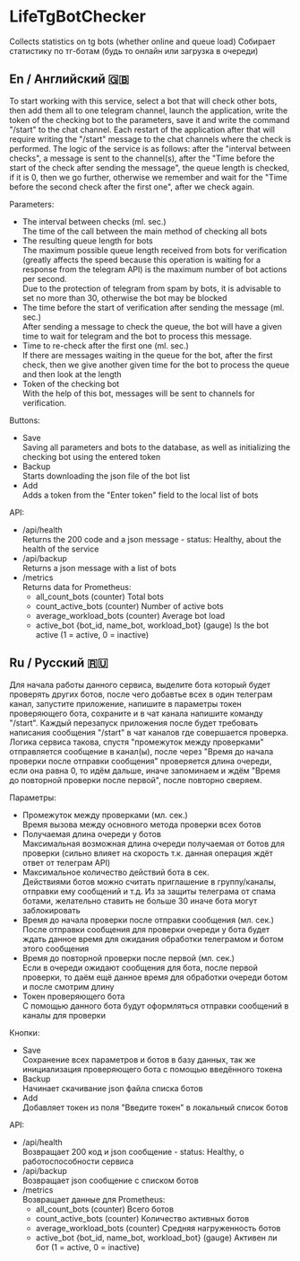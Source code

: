 # LifeTgBotChecker
Collects statistics on tg bots (whether online and queue load)
Собирает статистику по тг-ботам (будь то онлайн или загрузка в очереди)

## En / Английский 🇬🇧

To start working with this service, select a bot that will check other bots, then add them all to one telegram channel, launch the application, write the token of the checking bot to the parameters, save it and write the command "/start" to the chat channel. Each restart of the application after that will require writing the "/start" message to the chat channels where the check is performed. The logic of the service is as follows: after the "interval between checks", a message is sent to the channel(s), after the "Time before the start of the check after sending the message", the queue length is checked, if it is 0, then we go further, otherwise we remember and wait for the "Time before the second check after the first one", after we check again.

Parameters:
- The interval between checks (ml. sec.) <br>The time of the call between the main method of checking all bots
- The resulting queue length for bots <br>The maximum possible queue length received from bots for verification (greatly affects the speed because this operation is waiting for a response from the telegram API)
is the maximum number of bot actions per second. <br>Due to the protection of telegram from spam by bots, it is advisable to set no more than 30, otherwise the bot may be blocked
- The time before the start of verification after sending the message (ml. sec.) <br>After sending a message to check the queue, the bot will have a given time to wait for telegram and the bot to process this message.
- Time to re-check after the first one (ml. sec.) <br>If there are messages waiting in the queue for the bot, after the first check, then we give another given time for the bot to process the queue and then look at the length
- Token of the checking bot <br>With the help of this bot, messages will be sent to channels for verification.

Buttons:
- Save <br>Saving all parameters and bots to the database, as well as initializing the checking bot using the entered token
- Backup <br>Starts downloading the json file of the bot list
- Add <br>Adds a token from the "Enter token" field to the local list of bots

API:
- /api/health <br>Returns the 200 code and a json message - status: Healthy, about the health of the service
- /api/backup <br>Returns a json message with a list of bots
- /metrics <br>Returns data for Prometheus:
  - all_count_bots (counter) Total bots
  - count_active_bots (counter) Number of active bots
  - average_workload_bots (counter) Average bot load
  - active_bot {bot_id, name_bot, workload_bot} (gauge) Is the bot active (1 = active, 0 = inactive)

## Ru / Русский 🇷🇺

Для начала работы данного сервиса, выделите бота который будет проверять других ботов, после чего добавтье всех в один телеграм канал, запустите приложение, напишите в параметры токен проверяющего бота, сохраните и в чат канала напишите команду "/start". Каждый перезапуск приложения после будет требовать написания сообщения "/start" в чат каналов где совершается проверка. Логика сервиса такова, спустя "промежуток между проверками" отправляется сообщение в канал(ы), после через "Время до начала проверки после отправки сообщения" проверяется длина очереди, если она равна 0, то идём дальше, иначе запоминаем и ждём "Время до повторной проверки после первой", после повторно сверяем.

Параметры:
- Промежуток между проверками (мл. сек.) <br>Время вызова между основного метода проверки всех ботов
- Получаемая длина очереди у ботов <br>Максимальная возможная длина очереди получаемая от ботов для проверки (сильно влияет на скорость т.к. данная операция ждёт ответ от телеграм API)
- Максимальное количество действий бота в сек. <br>Действиями ботов можно считать приглашение в группу/каналы, отправки ему сообщений и т.д. Из за защиты телеграма от спама ботами, желательно ставить не больше 30 иначе бота могут заблокировать
- Время до начала проверки после отправки сообщения (мл. сек.) <br>После отправки сообщения для проверки очереди у бота будет ждать данное время для ожидания обработки телеграмом и ботом этого сообщения
- Время до повторной проверки после первой (мл. сек.) <br>Если в очереди ожидают сообщения для бота, после первой проверки, то даём ещё данное время для обработки очереди ботом и после смотрим длину
- Токен проверяющего бота <br>С помощью данного бота будут оформляться отправки сообщений в каналы для проверки

Кнопки:
- Save <br>Сохранение всех параметров и ботов в базу данных, так же инициализация проверяющего бота с помощью введённого токена
- Backup <br>Начинает скачивание json файла списка ботов
- Add <br>Добавляет токен из поля "Введите токен" в локальный список ботов

API:
- /api/health <br>Возвращает 200 код и json сообщение - status: Healthy, о работоспособности сервиса
- /api/backup <br>Возвращает json сообщение с списком ботов
- /metrics <br>Возвращает данные для Prometheus:
  - all_count_bots (counter) Всего ботов
  - count_active_bots (counter) Количество активных ботов
  - average_workload_bots (counter) Средняя нагруженность ботов
  - active_bot {bot_id, name_bot, workload_bot} (gauge) Активен ли бот (1 = active, 0 = inactive)